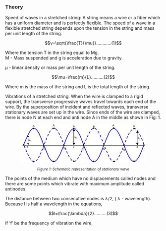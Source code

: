 ### Theory 

Speed of waves in a stretched string: A string means a wire or a fiber which has a uniform diameter and is perfectly flexible. The speed of a wave in a flexible stretched string depends upon the tension in the string and mass per unit length of the string.

$$v=\sqrt{\frac{T}{\mu}}............(1)$$

Where the tension T in the string equal to Mg.<br>
M - Mass suspended and g is acceleration due to gravity.<br>

μ -  linear density or mass per unit length of the string.


$$\mu=\frac{m}{L}..........(2)$$

Where m is the mass of the string and L is the total length of the string.

Vibrations of a stretched string: When the wire is clamped to a rigid support, the transverse progressive waves travel towards each end of the wire. By the superposition of incident and reflected waves, transverse stationary waves are set up in the wire. Since ends of the wire are clamped, there is node N at each end and anti node A in the middle  as shown in Fig: 1.


<div style="display: block; margin-left: auto; margin-right: auto; text-align: center; width: fit-content;"><img src="./images/figure1.jpg" alt="Figure 1" style="max-width: 600px; height: auto;"><p style="text-align: center; font-size: smaller; font-style: italic;">Figure 1: Schematic representation of stationary wave</p></div>


The points of the medium which have no displacements called nodes and there are some points which vibrate with maximum amplitude called antinodes.

The distance between two consecutive nodes is λ/2, ( λ - wavelength). Because l is half a wavelength in the equations,

$$l=\frac{\lambda}{2}..........(3)$$

If ‘f’ be the frequency of vibration the wire,


